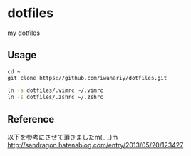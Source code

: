 dotfiles
========
my dotfiles

Usage
--------

```
cd ~
git clone https://github.com/iwanariy/dotfiles.git
```

```bash
ln -s dotfiles/.vimrc ~/.vimrc
ln -s dotfiles/.zshrc ~/.zshrc
```

Reference
--------
以下を参考にさせて頂きましたm(_ _)m  
http://sandragon.hatenablog.com/entry/2013/05/20/123427
